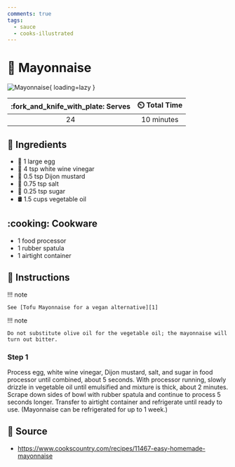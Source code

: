 ```yaml
---
comments: true
tags:
  - sauce
  - cooks-illustrated
---
```

# :egg: Mayonnaise

![Mayonnaise](../assets/images/mayonnaise.jpg){ loading=lazy }

| :fork_and_knife_with_plate: Serves | :timer_clock: Total Time |
|:----------------------------------:|:-----------------------: |
| 24 | 10 minutes |

## :salt: Ingredients

- :egg: 1 large egg
- :sake: 4 tsp white wine vinegar
- :hotdog: 0.5 tsp Dijon mustard
- :salt: 0.75 tsp salt
- :candy: 0.25 tsp sugar
- :oil_drum: 1.5 cups vegetable oil

## :cooking: Cookware

- 1 food processor
- 1 rubber spatula
- 1 airtight container

## :pencil: Instructions

!!! note

    See [Tofu Mayonnaise for a vegan alternative][1]

!!! note

    Do not substitute olive oil for the vegetable oil; the mayonnaise will turn out bitter.

### Step 1

Process egg, white wine vinegar, Dijon mustard, salt, and sugar in food processor until combined, about 5 seconds. With
processor running, slowly drizzle in vegetable oil until emulsified and mixture is thick, about 2 minutes. Scrape down
sides of bowl with rubber spatula and continue to process 5 seconds longer. Transfer to airtight container and
refrigerate until ready to use. (Mayonnaise can be refrigerated for up to 1 week.)

## :link: Source

- <https://www.cookscountry.com/recipes/11467-easy-homemade-mayonnaise>

[1]: <./tofu-mayonnaise.md>
